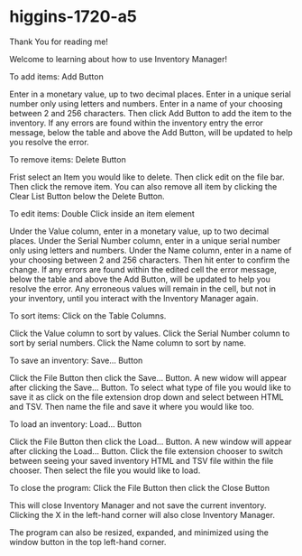 # higgins-1720-a5

Thank You for reading me!

Welcome to learning about how to use Inventory Manager!

To add items: Add Button

  Enter in a monetary value, up to two decimal places.
  Enter in a unique serial number only using letters and numbers.
  Enter in a name of your choosing between 2 and 256 characters.
  Then click Add Button to add the item to the inventory.
  If any errors are found within the inventory entry the error message,
  below the table and above the Add Button, will be updated to help you resolve the error.
	
  
To remove items: Delete Button

  Frist select an Item you would like to delete.
  Then click edit on the file bar.
  Then click the remove item.
  You can also remove all item by clicking the Clear List Button below the Delete Button.
	
  
To edit items: Double Click inside an item element

  Under the Value column, enter in a monetary value, up to two decimal places.
  Under the Serial Number column, enter in a unique serial number only using letters and numbers.
  Under the Name column, enter in a name of your choosing between 2 and 256 characters.
  Then hit enter to confirm the change.
  If any errors are found within the edited cell the error message,
  below the table and above the Add Button, will be updated to help you resolve the error.
  Any erroneous values will remain in the cell, but not in your inventory, until you interact with the Inventory Manager again.
	
  
To sort items: Click on the Table Columns.

  Click the Value column to sort by values.
  Click the Serial Number column to sort by serial numbers.
  Click the Name column to sort by name.
	
  
To save an inventory: Save... Button

  Click the File Button then click the Save... Button.
  A new widow will appear after clicking the Save... Button.
  To select what type of file you would like to save it as click on the file extension drop down and select between HTML and TSV.
  Then name the file and save it where you would like too.
	
  
To load an inventory: Load... Button

  Click the File Button then click the Load... Button.
  A new window will appear after clicking the Load... Button.
  Click the file extension chooser to switch between seeing your saved inventory HTML and TSV file within the file chooser.
  Then select the file you would like to load.
	
  
To close the program: Click the File Button then click the Close Button

  This will close Inventory Manager and not save the current inventory.
  Clicking the X in the left-hand corner will also close Inventory Manager.
	
  
The program can also be resized, expanded, and minimized using the window button in the top left-hand corner.
